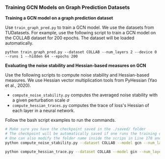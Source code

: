### Training GCN Models on Graph Prediction Datasets

**Training a GCN model on a graph prediction dataset**

Use `train_graph_pred.py` to train a GCN model. We use the datasets from TUDatasets. For example, use the following script to train a GCN model on the COLLAB dataset for 200 epochs. The dataset will be loaded automatically.

```script
python train_graph_pred.py --dataset COLLAB --num_layers 2 --device 0 --runs 1 --hidden 64 --epochs 200
```

**Evaluating the noise stability and Hessian-based measures on GCN**

Use the following scripts to compute noise stability and Hessian-based measures. We use Hessian vector multiplication tools from PyHessian (Yao et al., 2020).

- `compute_noise_stability.py` computes the averaged noise stability with a given perturbation scale $\sigma$
- `compute_hessian_traces.py` computes the trace of loss's Hessian of each layer in a neural network. 

Follow the bash script examples to run the commands. 

```bash
# Make sure you have the checkpoint saved in the ./saved/ folder
# The checkpoint will be automatically saved if one runs the training code above
# One can also modify the folder name inside the scrips in Line 170 and Line 100
python compute_noise_stability.py --dataset COLLAB --model gcn --num_layers 2 --hidden 64 --jk_type last --device 1 --fold_idx 0 --run 1

python compute_hessian_trace.py --dataset COLLAB --model gin --num_layers 4 --hidden 64 --jk_type last --aggr mean --device 1 --fold_idx 0 --run 1
```

